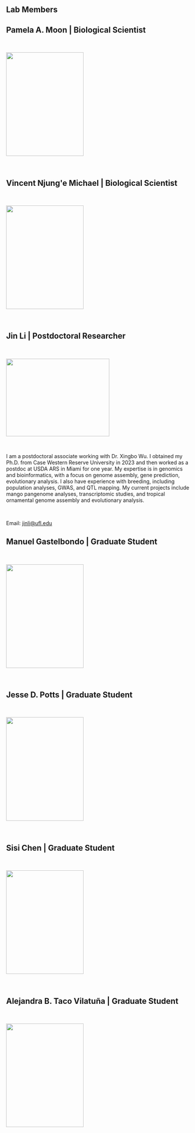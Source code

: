 ## Lab Members

## Pamela A. Moon | Biological Scientist <br>

<br>

<img src="images/.jpg" alt="" width="210" height="280" > <br>

<br>

## Vincent Njung'e Michael | Biological Scientist <br>

<br>

<img src="images/.jpg" alt="" width="210" height="280" > <br>

<br>

## Jin Li | Postdoctoral Researcher <br>

<br>

<img src="images/jinli.jpg" alt="" width="280" height="210" /> <br>

<br>

I am a postdoctoral associate working with Dr. Xingbo Wu. I obtained my Ph.D. from Case Western Reserve University in 2023 and then worked as a postdoc at USDA ARS in Miami for one year. My expertise is in genomics and bioinformatics, with a focus on genome assembly, gene prediction, evolutionary analysis. I also have experience with breeding, including population analyses, GWAS, and QTL mapping. My current projects include mango pangenome analyses, transcriptomic studies, and tropical ornamental genome assembly and evolutionary analysis. <br>

<br>

Email: jinli@ufl.edu <br>

## Manuel Gastelbondo | Graduate Student <br>

<br>

<img src="images/.jpg" alt="" width="210" height="280" > <br>

<br>

## Jesse D. Potts | Graduate Student <br>

<br>

<img src="images/.jpg" alt="" width="210" height="280" > <br>

<br>

## Sisi Chen | Graduate Student <br>

<br>

<img src="images/.jpg" alt="" width="210" height="280" > <br>

<br>

## Alejandra B. Taco Vilatuña | Graduate Student <br>

<br>

<img src="images/.jpg" alt="" width="210" height="280" > <br>

<br>
